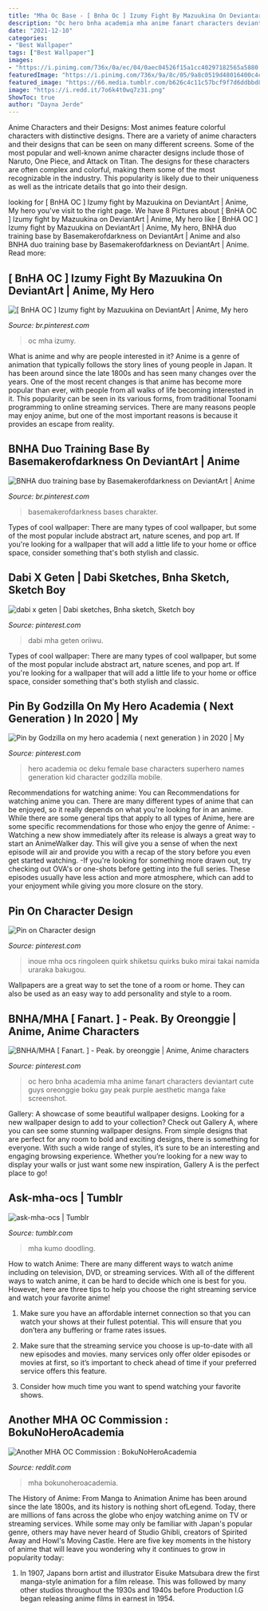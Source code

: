 ```yaml
---
title: "Mha Oc Base - [ Bnha Oc ] Izumy Fight By Mazuukina On Deviantart"
description: "Oc hero bnha academia mha anime fanart characters deviantart cute guys oreonggie boku gay peak purple aesthetic manga fake screenshot"
date: "2021-12-10"
categories:
- "Best Wallpaper"
tags: ["Best Wallpaper"]
images:
- "https://i.pinimg.com/736x/0a/ec/04/0aec04526f15a1cc40297182565a5880.jpg"
featuredImage: "https://i.pinimg.com/736x/9a/8c/05/9a8c0519d48016400c4c720e13c750a0.jpg"
featured_image: "https://66.media.tumblr.com/b626c4c11c57bcf9f7d6ddbbd8d3822d/17c60eda6b0e3621-28/s2560x500/50891027efd8de0b6eb3ea83d2cc002e3aea0d20.png"
image: "https://i.redd.it/7o6k4t0wq7z31.png"
ShowToc: true
author: "Dayna Jerde"
---
```



Anime Characters and their Designs: Most animes feature colorful characters with distinctive designs.
There are a variety of anime characters and their designs that can be seen on many different screens. Some of the most popular and well-known anime character designs include those of Naruto, One Piece, and Attack on Titan. The designs for these characters are often complex and colorful, making them some of the most recognizable in the industry. This popularity is likely due to their uniqueness as well as the intricate details that go into their design.

	

		
looking for [ BnHA OC ] Izumy fight by Mazuukina on DeviantArt | Anime, My hero you've visit to the right page. We have 8 Pictures about [ BnHA OC ] Izumy fight by Mazuukina on DeviantArt | Anime, My hero like [ BnHA OC ] Izumy fight by Mazuukina on DeviantArt | Anime, My hero, BNHA duo training base by Basemakerofdarkness on DeviantArt | Anime and also BNHA duo training base by Basemakerofdarkness on DeviantArt | Anime. Read more:
		
    
## [ BnHA OC ] Izumy Fight By Mazuukina On DeviantArt | Anime, My Hero

<img loading=lazy src="https://i.pinimg.com/736x/0a/ec/04/0aec04526f15a1cc40297182565a5880.jpg" onerror="this.onerror=null;this.src='https://tse1.mm.bing.net/th?id=OIP.kk-DR2J3jZIKCOss6cqWcAHaEK&amp;pid=15.1';" alt="[ BnHA OC ] Izumy fight by Mazuukina on DeviantArt | Anime, My hero">

_Source: br.pinterest.com_

>oc mha izumy. 

	

What is anime and why are people interested in it?
Anime is a genre of animation that typically follows the story lines of young people in Japan. It has been around since the late 1800s and has seen many changes over the years. One of the most recent changes is that anime has become more popular than ever, with people from all walks of life becoming interested in it. This popularity can be seen in its various forms, from traditional Toonami programming to online streaming services. There are many reasons people may enjoy anime, but one of the most important reasons is because it provides an escape from reality.

    
## BNHA Duo Training Base By Basemakerofdarkness On DeviantArt | Anime

<img loading=lazy src="https://i.pinimg.com/736x/4c/c1/bf/4cc1bf7f4d4b0839719e53ed60437a36.jpg" onerror="this.onerror=null;this.src='https://tse4.mm.bing.net/th?id=OIP.vilk6KAZZWARoW4NMTn3TAHaHa&amp;pid=15.1';" alt="BNHA duo training base by Basemakerofdarkness on DeviantArt | Anime">

_Source: br.pinterest.com_

>basemakerofdarkness bases charakter. 

	

Types of cool wallpaper:
There are many types of cool wallpaper, but some of the most popular include abstract art, nature scenes, and pop art. If you're looking for a wallpaper that will add a little life to your home or office space, consider something that's both stylish and classic.

    
## Dabi X Geten | Dabi Sketches, Bnha Sketch, Sketch Boy

<img loading=lazy src="https://i.pinimg.com/originals/42/31/6a/42316a8ebb8621a6b9c6089d0484d4e7.jpg" onerror="this.onerror=null;this.src='https://tse2.mm.bing.net/th?id=OIP.4aRa0TG8KLbzPYa6VHHQ5wHaJ4&amp;pid=15.1';" alt="dabi x geten | Dabi sketches, Bnha sketch, Sketch boy">

_Source: pinterest.com_

>dabi mha geten oriiwu. 

	

Types of cool wallpaper:
There are many types of cool wallpaper, but some of the most popular include abstract art, nature scenes, and pop art. If you're looking for a wallpaper that will add a little life to your home or office space, consider something that's both stylish and classic.

    
## Pin By Godzilla On My Hero Academia ( Next Generation ) In 2020 | My

<img loading=lazy src="https://i.pinimg.com/736x/de/3a/b0/de3ab00a90756038a7e47d189e7c29bb.jpg" onerror="this.onerror=null;this.src='https://tse3.mm.bing.net/th?id=OIP.Lzp3JjfW2tOwseIECpNYvQHaJH&amp;pid=15.1';" alt="Pin by Godzilla on my hero academia ( next generation ) in 2020 | My">

_Source: pinterest.com_

>hero academia oc deku female base characters superhero names generation kid character godzilla mobile. 

	

Recommendations for watching anime: You can
Recommendations for watching anime you can. There are many different types of anime that can be enjoyed, so it really depends on what you're looking for in an anime. While there are some general tips that apply to all types of Anime, here are some specific recommendations for those who enjoy the genre of Anime: 
-Watching a new show immediately after its release is always a great way to start an AnimeWalker day. This will give you a sense of when the next episode will air and provide you with a recap of the story before you even get started watching. 
-If you're looking for something more drawn out, try checking out OVA's or one-shots before getting into the full series. These episodes usually have less action and more atmosphere, which can add to your enjoyment while giving you more closure on the story.

    
## Pin On Character Design

<img loading=lazy src="https://i.pinimg.com/736x/9a/8c/05/9a8c0519d48016400c4c720e13c750a0.jpg" onerror="this.onerror=null;this.src='https://tse2.mm.bing.net/th?id=OIP.eMuqUkHo9GiS8cAeTZuXjwHaEP&amp;pid=15.1';" alt="Pin on Character design">

_Source: pinterest.com_

>inoue mha ocs ringoleen quirk shiketsu quirks buko mirai takai namida uraraka bakugou. 

	

Wallpapers are a great way to set the tone of a room or home. They can also be used as an easy way to add personality and style to a room.

    
## BNHA/MHA [ Fanart. ] - Peak. By Oreonggie | Anime, Anime Characters

<img loading=lazy src="https://i.pinimg.com/736x/95/97/0f/95970f3eb53da7296d20c386afa9df16.jpg" onerror="this.onerror=null;this.src='https://tse3.mm.bing.net/th?id=OIP.jiCPTauNVNZvXNkzUP41lgHaHa&amp;pid=15.1';" alt="BNHA/MHA [ Fanart. ] - Peak. by oreonggie | Anime, Anime characters">

_Source: pinterest.com_

>oc hero bnha academia mha anime fanart characters deviantart cute guys oreonggie boku gay peak purple aesthetic manga fake screenshot. 

	

Gallery: A showcase of some beautiful wallpaper designs.
Looking for a new wallpaper design to add to your collection? Check out Gallery A, where you can see some stunning wallpaper designs. From simple designs that are perfect for any room to bold and exciting designs, there is something for everyone. With such a wide range of styles, it’s sure to be an interesting and engaging browsing experience. Whether you’re looking for a new way to display your walls or just want some new inspiration, Gallery A is the perfect place to go!





	
	
    
## Ask-mha-ocs | Tumblr

<img loading=lazy src="https://66.media.tumblr.com/b626c4c11c57bcf9f7d6ddbbd8d3822d/17c60eda6b0e3621-28/s2560x500/50891027efd8de0b6eb3ea83d2cc002e3aea0d20.png" onerror="this.onerror=null;this.src='https://tse1.mm.bing.net/th?id=OIP.6t6IwW8EXqOKx-KP0-sTMAHaGc&amp;pid=15.1';" alt="ask-mha-ocs | Tumblr">

_Source: tumblr.com_

>mha kumo doodling. 

	

How to watch Anime: There are many different ways to watch anime including on television, DVD, or streaming services.
With all of the different ways to watch anime, it can be hard to decide which one is best for you. However, here are three tips to help you choose the right streaming service and watch your favorite anime!
1. Make sure you have an affordable internet connection so that you can watch your shows at their fullest potential. This will ensure that you don’tera any buffering or frame rates issues.

2. Make sure that the streaming service you choose is up-to-date with all new episodes and movies. many services only offer older episodes or movies at first, so it’s important to check ahead of time if your preferred service offers this feature.

3. Consider how much time you want to spend watching your favorite shows.

    
## Another MHA OC Commission : BokuNoHeroAcademia

<img loading=lazy src="https://i.redd.it/7o6k4t0wq7z31.png" onerror="this.onerror=null;this.src='https://tse4.mm.bing.net/th?id=OIP.R6NBKFJQDrxieS7pG1AUywHaKe&amp;pid=15.1';" alt="Another MHA OC Commission : BokuNoHeroAcademia">

_Source: reddit.com_

>mha bokunoheroacademia. 

	

The History of Anime: From Manga to Animation
Anime has been around since the late 1800s, and its history is nothing short ofLegend. Today, there are millions of fans across the globe who enjoy watching anime on TV or streaming services. While some may only be familiar with Japan's popular genre, others may have never heard of Studio Ghibli, creators of Spirited Away and Howl's Moving Castle. Here are five key moments in the history of anime that will leave you wondering why it continues to grow in popularity today:
1) In 1907, Japans born artist and illustrator Eisuke Matsubara drew the first manga-style animation for a film release. This was followed by many other studios throughout the 1930s and 1940s before Production I.G began releasing anime films in earnest in 1954.

